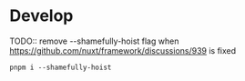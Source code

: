 # Develop

TODO:: remove --shamefully-hoist flag when https://github.com/nuxt/framework/discussions/939 is fixed

    pnpm i --shamefully-hoist